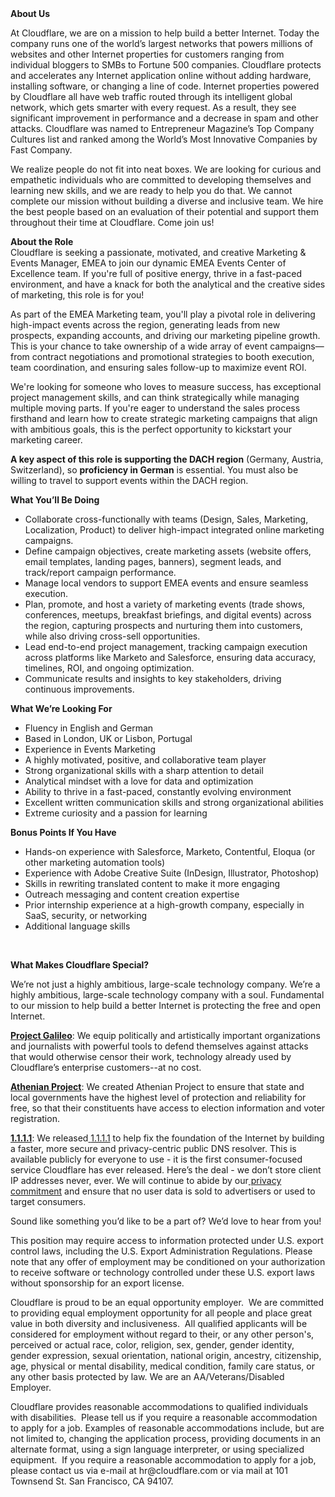 <div class="content-intro">
	<div><strong>About Us</strong></div>
	<div>
		<p>At Cloudflare, we are on a mission to help build a better Internet. Today the company runs one of the world’s largest networks that powers millions of websites and other Internet properties for customers ranging from individual bloggers to SMBs to Fortune 500 companies. Cloudflare protects and accelerates any Internet application online without adding hardware, installing software, or changing a line of code. Internet properties powered by Cloudflare all have web traffic routed through its intelligent global network, which gets smarter with every request. As a result, they see significant improvement in performance and a decrease in spam and other attacks. Cloudflare was named to Entrepreneur Magazine’s Top Company Cultures list and ranked among the World’s Most Innovative Companies by Fast Company.&nbsp;</p>
		<p><span style="font-weight: 400;">We realize people do not fit into neat boxes. We are looking for curious and empathetic individuals who are committed to developing themselves and learning new skills, and we are ready to help you do that. We cannot complete our mission without building a diverse and inclusive team. We hire the best people based on an evaluation of their potential and support them throughout their time at Cloudflare. Come join us!&nbsp;</span></p>
	</div>
</div>
<p><strong>About the Role</strong><strong><br></strong>Cloudflare is seeking a passionate, motivated, and creative Marketing &amp; Events Manager, EMEA to join our dynamic EMEA Events Center of Excellence team. If you're full of positive energy, thrive in a fast-paced environment, and have a knack for both the analytical and the creative sides of marketing, this role is for you!</p>
<p>As part of the EMEA Marketing team, you'll play a pivotal role in delivering high-impact events across the region, generating leads from new prospects, expanding accounts, and driving our marketing pipeline growth. This is your chance to take ownership of a wide array of event campaigns—from contract negotiations and promotional strategies to booth execution, team coordination, and ensuring sales follow-up to maximize event ROI.</p>
<p>We're looking for someone who loves to measure success, has exceptional project management skills, and can think strategically while managing multiple moving parts. If you're eager to understand the sales process firsthand and learn how to create strategic marketing campaigns that align with ambitious goals, this is the perfect opportunity to kickstart your marketing career.</p>
<p><strong>A key aspect of this role is supporting the DACH region</strong> (Germany, Austria, Switzerland), so <strong>proficiency in German</strong> is essential. You must also be willing to travel to support events within the DACH region.</p>
<p><strong>What You’ll Be Doing</strong></p>
<ul>
	<li>Collaborate cross-functionally with teams (Design, Sales, Marketing, Localization, Product) to deliver high-impact integrated online marketing campaigns.</li>
	<li>Define campaign objectives, create marketing assets (website offers, email templates, landing pages, banners), segment leads, and track/report campaign performance.</li>
	<li>Manage local vendors to support EMEA events and ensure seamless execution.</li>
	<li>Plan, promote, and host a variety of marketing events (trade shows, conferences, meetups, breakfast briefings, and digital events) across the region, capturing prospects and nurturing them into customers, while also driving cross-sell opportunities.</li>
	<li>Lead end-to-end project management, tracking campaign execution across platforms like Marketo and Salesforce, ensuring data accuracy, timelines, ROI, and ongoing optimization.</li>
	<li>Communicate results and insights to key stakeholders, driving continuous improvements.</li>
</ul>
<p><strong>What We’re Looking For</strong></p>
<ul>
	<li>Fluency in English and German</li>
	<li>Based in London, UK or Lisbon, Portugal</li>
	<li>Experience in Events Marketing</li>
	<li>A highly motivated, positive, and collaborative team player</li>
	<li>Strong organizational skills with a sharp attention to detail</li>
	<li>Analytical mindset with a love for data and optimization</li>
	<li>Ability to thrive in a fast-paced, constantly evolving environment</li>
	<li>Excellent written communication skills and strong organizational abilities</li>
	<li>Extreme curiosity and a passion for learning</li>
</ul>
<p><strong>Bonus Points If You Have</strong></p>
<ul>
	<li>Hands-on experience with Salesforce, Marketo, Contentful, Eloqua (or other marketing automation tools)</li>
	<li>Experience with Adobe Creative Suite (InDesign, Illustrator, Photoshop)</li>
	<li>Skills in rewriting translated content to make it more engaging</li>
	<li>Outreach messaging and content creation expertise</li>
	<li>Prior internship experience at a high-growth company, especially in SaaS, security, or networking</li>
	<li>Additional language skills</li>
</ul>
<p>&nbsp;</p>
<div class="content-conclusion">
	<p><strong>What Makes Cloudflare Special?</strong></p>
	<p><span style="font-weight: 400;">We’re not just a highly ambitious, large-scale technology company. We’re a highly ambitious, large-scale technology company with a soul. Fundamental to our mission to help build a better Internet is protecting the free and open Internet.</span></p>
	<p><a href="https://blog.cloudflare.com/protecting-free-expression-online/"><strong>Project Galileo</strong></a><span style="font-weight: 400;">: We equip politically and artistically important organizations and journalists with powerful tools to defend themselves against attacks that would otherwise censor their work, technology already used by Cloudflare’s enterprise customers--at no cost.</span></p>
	<p><strong><a href="https://www.cloudflare.com/athenian/">Athenian Project</a></strong><span style="font-weight: 400;">: We created Athenian Project to ensure that state and local governments have the highest level of protection and reliability for free, so that their constituents have access to election information and voter registration.</span></p>
	<p><a href="https://1.1.1.1/"><strong>1.1.1.1</strong></a><span style="font-weight: 400;">: We released</span><a href="https://1.1.1.1/"> <span style="font-weight: 400;">1.1.1.1</span></a><span style="font-weight: 400;"> to help fix the foundation of the Internet by building a faster, more secure and privacy-centric public DNS resolver. This is available publicly for everyone to use - it is the first consumer-focused service Cloudflare has ever released. Here’s the deal - we don’t store client IP addresses never, ever. We will continue to abide by our</span><a href="https://developers.cloudflare.com/1.1.1.1/privacy/public-dns-resolver"> privacy commitment</a><span style="font-weight: 400;"> and ensure that no user data is sold to advertisers or used to target consumers.</span></p>
	<p><span style="font-weight: 400;">Sound like something you’d like to be a part of? We’d love to hear from you!</span></p>
	<p><span style="font-weight: 400;">This position may require access to information protected under U.S. export control laws, including the U.S. Export Administration Regulations. Please note that any offer of employment may be conditioned on your authorization to receive software or technology controlled under these U.S. export laws without sponsorship for an export license.</span></p>
	<p><span style="font-weight: 400;">Cloudflare is proud to be an equal opportunity employer. &nbsp;We are committed to providing equal employment opportunity for all people and place great value in both diversity and inclusiveness. &nbsp;All qualified applicants will be considered for employment without regard to their, or any other person's, perceived or actual</span> <span style="font-weight: 400;">race, color, religion, sex, gender, gender identity, gender expression, sexual orientation, national origin, ancestry, citizenship, age, physical or mental disability, medical condition, family care status, or any other basis protected by law. </span><span style="font-weight: 400;">We are an AA/Veterans/Disabled Employer.</span></p>
	<p><span style="font-weight: 400;">Cloudflare provides reasonable accommodations to qualified individuals with disabilities. &nbsp;Please tell us if you require a reasonable accommodation to apply for a job. Examples of reasonable accommodations include, but are not limited to, changing the application process, providing documents in an alternate format, using a sign language interpreter, or using specialized equipment. &nbsp;If you require a reasonable accommodation to apply for a job, please contact us via e-mail at </span><span style="font-weight: 400;">hr@cloudflare.com</span><span style="font-weight: 400;"> or via mail at 101 Townsend St. San Francisco, CA 94107.</span></p>
</div>